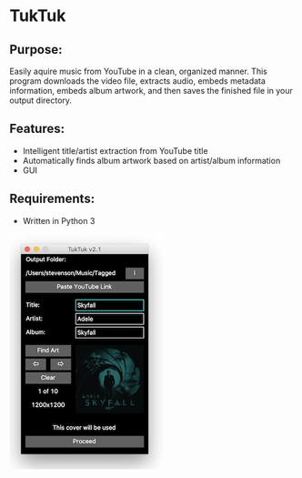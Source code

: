 # TukTuk
## Purpose:<br>
Easily aquire music from YouTube in a clean, organized manner. This program downloads the video file, extracts audio, embeds metadata information, embeds album artwork, and then saves the finished file in your output directory.

## Features:
- Intelligent title/artist extraction from YouTube title
- Automatically finds album artwork based on artist/album information
- GUI

## Requirements:
- Written in Python 3

![Screenshot](/2020-4-5.png?raw=true)

